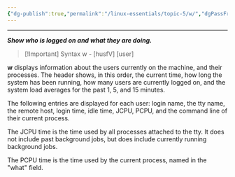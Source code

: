 ```yaml
---
{"dg-publish":true,"permalink":"/linux-essentials/topic-5/w/","dgPassFrontmatter":true}
---
```


---
___Show who is logged on and what they are doing.___

> [!Important] Syntax
	w - [husfV] [user]

**w** displays information about the users currently on the machine, and their processes. The header shows, in this order, the current time, how long the system has been running, how many users are currently logged on, and the system load averages for the past 1, 5, and 15 minutes.

The following entries are displayed for each user: login name, the tty name, the remote host, login time, idle time, JCPU, PCPU, and the command line of their current process.

The JCPU time is the time used by all processes attached to the tty. It does not include past background jobs, but does include currently running background jobs.

The PCPU time is the time used by the current process, named in the "what" field.